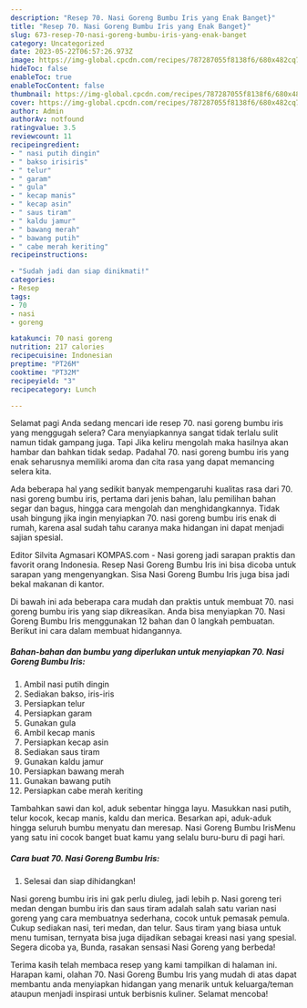 ```yaml
---
description: "Resep 70. Nasi Goreng Bumbu Iris yang Enak Banget}"
title: "Resep 70. Nasi Goreng Bumbu Iris yang Enak Banget}"
slug: 673-resep-70-nasi-goreng-bumbu-iris-yang-enak-banget
category: Uncategorized
date: 2023-05-22T06:57:26.973Z
image: https://img-global.cpcdn.com/recipes/787287055f8138f6/680x482cq70/70-nasi-goreng-bumbu-iris-foto-resep-utama.jpg
hideToc: false
enableToc: true
enableTocContent: false
thumbnail: https://img-global.cpcdn.com/recipes/787287055f8138f6/680x482cq70/70-nasi-goreng-bumbu-iris-foto-resep-utama.jpg
cover: https://img-global.cpcdn.com/recipes/787287055f8138f6/680x482cq70/70-nasi-goreng-bumbu-iris-foto-resep-utama.jpg
author: Admin
authorAv: notfound
ratingvalue: 3.5
reviewcount: 11
recipeingredient:
- " nasi putih dingin"
- " bakso irisiris"
- " telur"
- " garam"
- " gula"
- " kecap manis"
- " kecap asin"
- " saus tiram"
- " kaldu jamur"
- " bawang merah"
- " bawang putih"
- " cabe merah keriting"
recipeinstructions:

- "Sudah jadi dan siap dinikmati!"
categories:
- Resep
tags:
- 70
- nasi
- goreng

katakunci: 70 nasi goreng 
nutrition: 217 calories
recipecuisine: Indonesian
preptime: "PT26M"
cooktime: "PT32M"
recipeyield: "3"
recipecategory: Lunch

---
```



Selamat pagi Anda sedang mencari ide resep 70. nasi goreng bumbu iris yang menggugah selera? Cara menyiapkannya sangat tidak terlalu sulit namun tidak gampang juga. Tapi Jika keliru mengolah maka hasilnya akan hambar dan bahkan tidak sedap. Padahal 70. nasi goreng bumbu iris yang enak seharusnya memiliki aroma dan cita rasa yang dapat memancing selera kita.


Ada beberapa hal yang sedikit banyak mempengaruhi kualitas rasa dari 70. nasi goreng bumbu iris, pertama dari jenis bahan, lalu pemilihan bahan segar dan bagus, hingga cara mengolah dan menghidangkannya. Tidak usah bingung jika ingin menyiapkan 70. nasi goreng bumbu iris enak di rumah, karena asal sudah tahu caranya maka hidangan ini dapat menjadi sajian spesial.

Editor Silvita Agmasari KOMPAS.com - Nasi goreng jadi sarapan praktis dan favorit orang Indonesia. Resep Nasi Goreng Bumbu Iris ini bisa dicoba untuk sarapan yang mengenyangkan. Sisa Nasi Goreng Bumbu Iris juga bisa jadi bekal makanan di kantor.


Di bawah ini ada beberapa cara mudah dan praktis untuk membuat 70. nasi goreng bumbu iris yang siap dikreasikan. Anda bisa menyiapkan 70. Nasi Goreng Bumbu Iris menggunakan 12 bahan dan 0 langkah pembuatan. Berikut ini cara dalam membuat hidangannya.

<!--inarticleads1-->

##### Bahan-bahan dan bumbu yang diperlukan untuk menyiapkan 70. Nasi Goreng Bumbu Iris:

1. Ambil  nasi putih dingin
1. Sediakan  bakso, iris-iris
1. Persiapkan  telur
1. Persiapkan  garam
1. Gunakan  gula
1. Ambil  kecap manis
1. Persiapkan  kecap asin
1. Sediakan  saus tiram
1. Gunakan  kaldu jamur
1. Persiapkan  bawang merah
1. Gunakan  bawang putih
1. Persiapkan  cabe merah keriting


Tambahkan sawi dan kol, aduk sebentar hingga layu. Masukkan nasi putih, telur kocok, kecap manis, kaldu dan merica. Besarkan api, aduk-aduk hingga seluruh bumbu menyatu dan meresap. Nasi Goreng Bumbu IrisMenu yang satu ini cocok banget buat kamu yang selalu buru-buru di pagi hari. 

<!--inarticleads2-->

##### Cara buat 70. Nasi Goreng Bumbu Iris:


1. Selesai dan siap dihidangkan!

Nasi goreng bumbu iris ini gak perlu diuleg, jadi lebih p. Nasi goreng teri medan dengan bumbu iris dan saus tiram adalah salah satu varian nasi goreng yang cara membuatnya sederhana, cocok untuk pemasak pemula. Cukup sediakan nasi, teri medan, dan telur. Saus tiram yang biasa untuk menu tumisan, ternyata bisa juga dijadikan sebagai kreasi nasi yang spesial. Segera dicoba ya, Bunda, rasakan sensasi Nasi Goreng yang berbeda! 

Terima kasih telah membaca resep yang kami tampilkan di halaman ini. Harapan kami, olahan 70. Nasi Goreng Bumbu Iris yang mudah di atas dapat membantu anda menyiapkan hidangan yang menarik untuk keluarga/teman ataupun menjadi inspirasi untuk berbisnis kuliner. Selamat mencoba!
